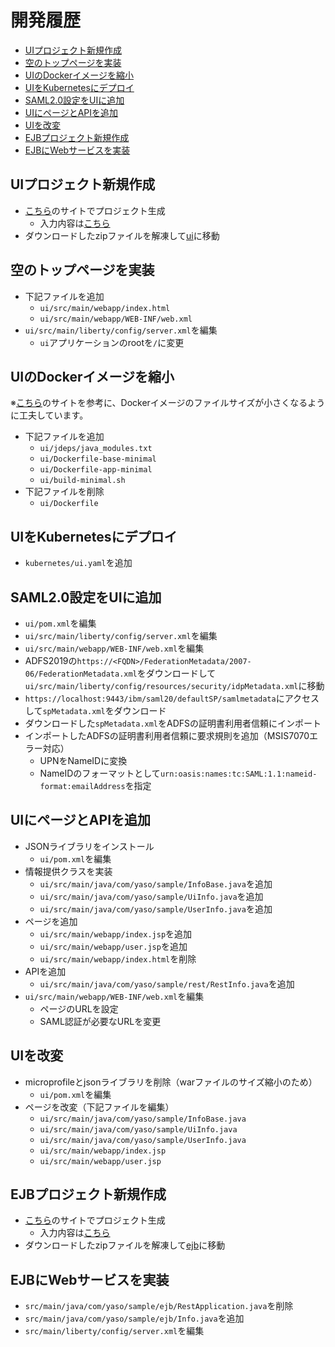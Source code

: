 <!-- omit in toc -->
# 開発履歴

- [UIプロジェクト新規作成](#uiプロジェクト新規作成)
- [空のトップページを実装](#空のトップページを実装)
- [UIのDockerイメージを縮小](#uiのdockerイメージを縮小)
- [UIをKubernetesにデプロイ](#uiをkubernetesにデプロイ)
- [SAML2.0設定をUIに追加](#saml20設定をuiに追加)
- [UIにページとAPIを追加](#uiにページとapiを追加)
- [UIを改変](#uiを改変)
- [EJBプロジェクト新規作成](#ejbプロジェクト新規作成)
- [EJBにWebサービスを実装](#ejbにwebサービスを実装)

## UIプロジェクト新規作成

- [こちら](https://openliberty.io/start/)のサイトでプロジェクト生成
  - 入力内容は[こちら](./generate-project-ui.png)
- ダウンロードしたzipファイルを解凍して[ui](./ui/)に移動

## 空のトップページを実装

- 下記ファイルを追加
  - `ui/src/main/webapp/index.html`
  - `ui/src/main/webapp/WEB-INF/web.xml`
- `ui/src/main/liberty/config/server.xml`を編集
    - `ui`アプリケーションのrootを`/`に変更

## UIのDockerイメージを縮小

※[こちら](https://community.ibm.com/community/user/wasdevops/blogs/joseph-mcclure/2021/11/08/creating-a-minimized-liberty-container-image)のサイトを参考に、Dockerイメージのファイルサイズが小さくなるように工夫しています。

- 下記ファイルを追加
  - `ui/jdeps/java_modules.txt`
  - `ui/Dockerfile-base-minimal`
  - `ui/Dockerfile-app-minimal`
  - `ui/build-minimal.sh`
- 下記ファイルを削除
  - `ui/Dockerfile`

## UIをKubernetesにデプロイ

- `kubernetes/ui.yaml`を追加

## SAML2.0設定をUIに追加

- `ui/pom.xml`を編集
- `ui/src/main/liberty/config/server.xml`を編集
- `ui/src/main/webapp/WEB-INF/web.xml`を編集
- ADFS2019の`https://<FQDN>/FederationMetadata/2007-06/FederationMetadata.xml`をダウンロードして` ui/src/main/liberty/config/resources/security/idpMetadata.xml`に移動
- `https://localhost:9443/ibm/saml20/defaultSP/samlmetadata`にアクセスして`spMetadata.xml`をダウンロード
- ダウンロードした`spMetadata.xml`をADFSの証明書利用者信頼にインポート
- インポートしたADFSの証明書利用者信頼に要求規則を追加（MSIS7070エラー対応）
  - UPNをNameIDに変換
  - NameIDのフォーマットとして`urn:oasis:names:tc:SAML:1.1:nameid-format:emailAddress`を指定

## UIにページとAPIを追加

- JSONライブラリをインストール
  - `ui/pom.xml`を編集
- 情報提供クラスを実装
  - `ui/src/main/java/com/yaso/sample/InfoBase.java`を追加
  - `ui/src/main/java/com/yaso/sample/UiInfo.java`を追加
  - `ui/src/main/java/com/yaso/sample/UserInfo.java`を追加
- ページを追加
  - `ui/src/main/webapp/index.jsp`を追加
  - `ui/src/main/webapp/user.jsp`を追加
  - `ui/src/main/webapp/index.html`を削除
- APIを追加
  - `ui/src/main/java/com/yaso/sample/rest/RestInfo.java`を追加
- `ui/src/main/webapp/WEB-INF/web.xml`を編集
  - ページのURLを設定
  - SAML認証が必要なURLを変更

## UIを改変

- microprofileとjsonライブラリを削除（warファイルのサイズ縮小のため）
  - `ui/pom.xml`を編集
- ページを改変（下記ファイルを編集）
  - `ui/src/main/java/com/yaso/sample/InfoBase.java`
  - `ui/src/main/java/com/yaso/sample/UiInfo.java`
  - `ui/src/main/java/com/yaso/sample/UserInfo.java`
  - `ui/src/main/webapp/index.jsp`
  - `ui/src/main/webapp/user.jsp`

## EJBプロジェクト新規作成

- [こちら](https://openliberty.io/start/)のサイトでプロジェクト生成
  - 入力内容は[こちら](./generate-project-ejb.png)
- ダウンロードしたzipファイルを解凍して[ejb](./ejb/)に移動

## EJBにWebサービスを実装

- `src/main/java/com/yaso/sample/ejb/RestApplication.java`を削除
- `src/main/java/com/yaso/sample/ejb/Info.java`を追加
- `src/main/liberty/config/server.xml`を編集
